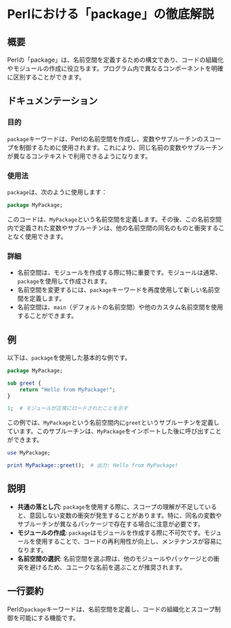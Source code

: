 <!--
Meta Description: # Perlにおける「package」の徹底解説 ## 概要 Perlの「package」は、名前空間を定義するための構文であり、コードの組織化やモジュールの作成に役立ちます。プログラム内で異なるコンポーネントを明確に区別することができます。 ## ドキュメンテーション ### 目的 `packag...
Meta Keywords: package, mypackage, perl, greet, perlの
-->

# Perlにおける「package」の徹底解説

## 概要
Perlの「package」は、名前空間を定義するための構文であり、コードの組織化やモジュールの作成に役立ちます。プログラム内で異なるコンポーネントを明確に区別することができます。

## ドキュメンテーション
### 目的
`package`キーワードは、Perlの名前空間を作成し、変数やサブルーチンのスコープを制御するために使用されます。これにより、同じ名前の変数やサブルーチンが異なるコンテキストで利用できるようになります。

### 使用法
`package`は、次のように使用します：

```perl
package MyPackage;
```

このコードは、`MyPackage`という名前空間を定義します。その後、この名前空間内で定義された変数やサブルーチンは、他の名前空間の同名のものと衝突することなく使用できます。

### 詳細
- 名前空間は、モジュールを作成する際に特に重要です。モジュールは通常、`package`を使用して作成されます。
- 名前空間を変更するには、`package`キーワードを再度使用して新しい名前空間を定義します。
- 名前空間は、`main`（デフォルトの名前空間）や他のカスタム名前空間を使用することができます。

## 例
以下は、`package`を使用した基本的な例です。

```perl
package MyPackage;

sub greet {
    return "Hello from MyPackage!";
}

1;  # モジュールが正常にロードされたことを示す
```

この例では、`MyPackage`という名前空間内に`greet`というサブルーチンを定義しています。このサブルーチンは、`MyPackage`をインポートした後に呼び出すことができます。

```perl
use MyPackage;

print MyPackage::greet();  # 出力: Hello from MyPackage!
```

## 説明
- **共通の落とし穴**: `package`を使用する際に、スコープの理解が不足していると、意図しない変数の衝突が発生することがあります。特に、同名の変数やサブルーチンが異なるパッケージで存在する場合に注意が必要です。
- **モジュールの作成**: `package`はモジュールを作成する際に不可欠です。モジュールを使用することで、コードの再利用性が向上し、メンテナンスが容易になります。
- **名前空間の選択**: 名前空間を選ぶ際は、他のモジュールやパッケージとの衝突を避けるため、ユニークな名前を選ぶことが推奨されます。

## 一行要約
Perlの`package`キーワードは、名前空間を定義し、コードの組織化とスコープ制御を可能にする機能です。